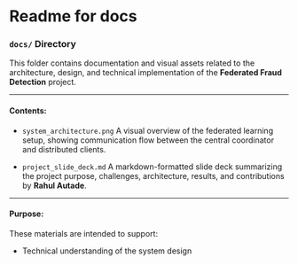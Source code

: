 # Readme for docs


###  `docs/` Directory

This folder contains documentation and visual assets related to the architecture, design, and technical implementation of the **Federated Fraud Detection** project.

---

####  Contents:

* `system_architecture.png`
  A visual overview of the federated learning setup, showing communication flow between the central coordinator and distributed clients.

* `project_slide_deck.md`
  A markdown-formatted slide deck summarizing the project purpose, challenges, architecture, results, and contributions by **Rahul Autade**.

---

####  Purpose:

These materials are intended to support:

* Technical understanding of the system design


